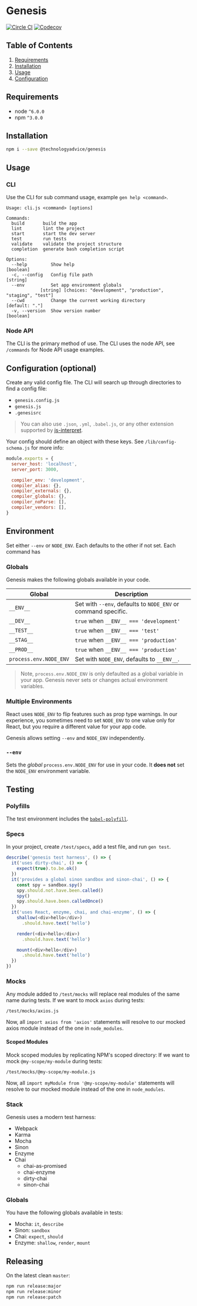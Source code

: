 # Genesis
[![Circle CI](https://img.shields.io/circleci/token/d2c542e39fb07af41066fd3a63b9fe013bea7164/project/github/TechnologyAdvice/genesis/master.svg?style=flat-square)](https://circleci.com/gh/TechnologyAdvice/genesis/tree/master)
[![Codecov](https://img.shields.io/codecov/c/github/TechnologyAdvice/genesis/master.svg?style=flat-square)](https://codecov.io/gh/TechnologyAdvice/genesis)

## Table of Contents
1. [Requirements](#requirements)
1. [Installation](#installation)
1. [Usage](#usage)
1. [Configuration](#configuration)

## Requirements

* node `^6.0.0`
* npm `^3.0.0`

## Installation

```bash
npm i --save @technologyadvice/genesis
```

## Usage

### CLI

Use the CLI for sub command usage, example `gen help <command>`.

```
Usage: cli.js <command> [options]

Commands:
  build       build the app
  lint        lint the project
  start       start the dev server
  test        run tests
  validate    validate the project structure
  completion  generate bash completion script

Options:
  --help         Show help                                            [boolean]
  -c, --config   Config file path                                      [string]
  --env          Set app environment globals
             [string] [choices: "development", "production", "staging", "test"]
  --cwd          Change the current working directory            [default: "."]
  -v, --version  Show version number                                  [boolean]
```

### Node API

The CLI is the primary method of use.  The CLI uses the node API, see `/commands` for Node API usage examples.

## Configuration (optional)

Create any valid config file.  The CLI will search up through directories to find a config file:

- `genesis.config.js`
- `genesis.js`
- `.genesisrc` 

>You can also use `.json`, `.yml`, `.babel.js`, or any other extension supported by [js-interpret](https://github.com/js-cli/js-interpret).

Your config should define an object with these keys.  See `/lib/config-schema.js` for more info:

```js
module.exports = {
  server_host: 'localhost',
  server_port: 3000,

  compiler_env: 'development',
  compiler_alias: {},
  compiler_externals: {},
  compiler_globals: {},
  compiler_noParse: [],
  compiler_vendors: [],
}
```

## Environment 

Set either `--env` or `NODE_ENV`. Each defaults to the other if not set.  Each command has 

### Globals

Genesis makes the following globals available in your code.

|Global                   | Description                                                   |
|-------------------------|---------------------------------------------------------------|
|`__ENV__`                | Set with `--env`, defaults to `NODE_ENV` or command specific. |
|`__DEV__`                | `true` when `__ENV__ === 'development'`                       |
|`__TEST__`               | `true` when `__ENV__ === 'test'`                              |
|`__STAG__`               | `true` when `__ENV__ === 'production'`                        |
|`__PROD__`               | `true` when `__ENV__ === 'production'`                        |
|`process.env.NODE_ENV`   | Set with `NODE_ENV`, defaults to `__ENV__`.                   |

>Note, `process.env.NODE_ENV` is only defaulted as a global variable in your app.  Genesis never sets or changes actual environment variables.

### Multiple Environments

React uses `NODE_ENV` to flip features such as prop type warnings.  In our experience, you sometimes need to set `NODE_ENV` to one value only for React, but you require a different value for your app code.

Genesis allows setting `--env` and `NODE_ENV` independently.  

### `--env`

Sets the _global_ `process.env.NODE_ENV` for use in your code.  It **does not** set the `NODE_ENV` environment variable.


## Testing

### Polyfills

The test environment includes the [`babel-polyfill`](https://babeljs.io/docs/usage/polyfill/).

### Specs

In your project, create `/test/specs`, add a test file, and run `gen test`.

```js
describe('genesis test harness', () => {
  it('uses dirty-chai', () => {
    expect(true).to.be.ok()
  })
  it('provides a global sinon sandbox and sinon-chai', () => {
    const spy = sandbox.spy()
    spy.should.not.have.been.called()
    spy()
    spy.should.have.been.calledOnce()
  })
  it('uses React, enzyme, chai, and chai-enzyme', () => {
    shallow(<div>hello</div>)
      .should.have.text('hello')

    render(<div>hello</div>)
      .should.have.text('hello')

    mount(<div>hello</div>)
      .should.have.text('hello')
  })
})
```

### Mocks

Any module added to `/test/mocks` will replace real modules of the same name during tests.  If we want to mock `axios` during tests:

```
/test/mocks/axios.js
```

Now, all `import axios from 'axios'` statements will resolve to our mocked axios module instead of the one in `node_modules`.

#### Scoped Modules

Mock scoped modules by replicating NPM's scoped directory:  If we want to mock `@my-scope/my-module` during tests:

```
/test/mocks/@my-scope/my-module.js
```

Now, all `import myModule from '@my-scope/my-module'` statements will resolve to our mocked module instead of the one in `node_modules`.


### Stack

Genesis uses a modern test harness:

- Webpack
- Karma
- Mocha
- Sinon
- Enzyme
- Chai
  - chai-as-promised
  - chai-enzyme
  - dirty-chai
  - sinon-chai
  
### Globals

You have the following globals available in tests:

- Mocha: `it`, `describe`
- Sinon: `sandbox`
- Chai: `expect`, `should`
- Enzyme: `shallow`, `render`, `mount`

## Releasing

On the latest clean `master`:

```sh
npm run release:major
npm run release:minor
npm run release:patch
```

